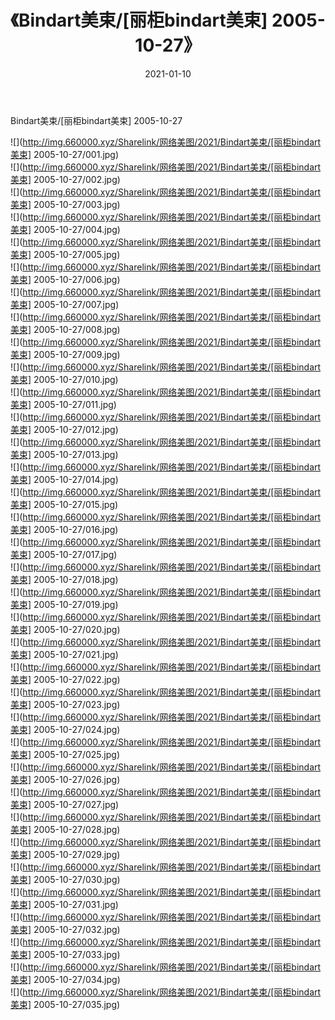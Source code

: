 ﻿---
layout: post
title:  《Bindart美束/[丽柜bindart美束] 2005-10-27》
date:   2021-01-10
img: http://img.660000.xyz/Sharelink/网络美图/2021/Bindart美束/[丽柜bindart美束] 2005-10-27/000.jpg
categories: [美女, 清纯, 唯美]
---

Bindart美束/[丽柜bindart美束] 2005-10-27

 ![](http://img.660000.xyz/Sharelink/网络美图/2021/Bindart美束/[丽柜bindart美束] 2005-10-27/001.jpg) <br>![](http://img.660000.xyz/Sharelink/网络美图/2021/Bindart美束/[丽柜bindart美束] 2005-10-27/002.jpg) <br>![](http://img.660000.xyz/Sharelink/网络美图/2021/Bindart美束/[丽柜bindart美束] 2005-10-27/003.jpg) <br>![](http://img.660000.xyz/Sharelink/网络美图/2021/Bindart美束/[丽柜bindart美束] 2005-10-27/004.jpg) <br>![](http://img.660000.xyz/Sharelink/网络美图/2021/Bindart美束/[丽柜bindart美束] 2005-10-27/005.jpg) <br>![](http://img.660000.xyz/Sharelink/网络美图/2021/Bindart美束/[丽柜bindart美束] 2005-10-27/006.jpg) <br>![](http://img.660000.xyz/Sharelink/网络美图/2021/Bindart美束/[丽柜bindart美束] 2005-10-27/007.jpg) <br>![](http://img.660000.xyz/Sharelink/网络美图/2021/Bindart美束/[丽柜bindart美束] 2005-10-27/008.jpg) <br>![](http://img.660000.xyz/Sharelink/网络美图/2021/Bindart美束/[丽柜bindart美束] 2005-10-27/009.jpg) <br>![](http://img.660000.xyz/Sharelink/网络美图/2021/Bindart美束/[丽柜bindart美束] 2005-10-27/010.jpg) <br>![](http://img.660000.xyz/Sharelink/网络美图/2021/Bindart美束/[丽柜bindart美束] 2005-10-27/011.jpg) <br>![](http://img.660000.xyz/Sharelink/网络美图/2021/Bindart美束/[丽柜bindart美束] 2005-10-27/012.jpg) <br>![](http://img.660000.xyz/Sharelink/网络美图/2021/Bindart美束/[丽柜bindart美束] 2005-10-27/013.jpg) <br>![](http://img.660000.xyz/Sharelink/网络美图/2021/Bindart美束/[丽柜bindart美束] 2005-10-27/014.jpg) <br>![](http://img.660000.xyz/Sharelink/网络美图/2021/Bindart美束/[丽柜bindart美束] 2005-10-27/015.jpg) <br>![](http://img.660000.xyz/Sharelink/网络美图/2021/Bindart美束/[丽柜bindart美束] 2005-10-27/016.jpg) <br>![](http://img.660000.xyz/Sharelink/网络美图/2021/Bindart美束/[丽柜bindart美束] 2005-10-27/017.jpg) <br>![](http://img.660000.xyz/Sharelink/网络美图/2021/Bindart美束/[丽柜bindart美束] 2005-10-27/018.jpg) <br>![](http://img.660000.xyz/Sharelink/网络美图/2021/Bindart美束/[丽柜bindart美束] 2005-10-27/019.jpg) <br>![](http://img.660000.xyz/Sharelink/网络美图/2021/Bindart美束/[丽柜bindart美束] 2005-10-27/020.jpg) <br>![](http://img.660000.xyz/Sharelink/网络美图/2021/Bindart美束/[丽柜bindart美束] 2005-10-27/021.jpg) <br>![](http://img.660000.xyz/Sharelink/网络美图/2021/Bindart美束/[丽柜bindart美束] 2005-10-27/022.jpg) <br>![](http://img.660000.xyz/Sharelink/网络美图/2021/Bindart美束/[丽柜bindart美束] 2005-10-27/023.jpg) <br>![](http://img.660000.xyz/Sharelink/网络美图/2021/Bindart美束/[丽柜bindart美束] 2005-10-27/024.jpg) <br>![](http://img.660000.xyz/Sharelink/网络美图/2021/Bindart美束/[丽柜bindart美束] 2005-10-27/025.jpg) <br>![](http://img.660000.xyz/Sharelink/网络美图/2021/Bindart美束/[丽柜bindart美束] 2005-10-27/026.jpg) <br>![](http://img.660000.xyz/Sharelink/网络美图/2021/Bindart美束/[丽柜bindart美束] 2005-10-27/027.jpg) <br>![](http://img.660000.xyz/Sharelink/网络美图/2021/Bindart美束/[丽柜bindart美束] 2005-10-27/028.jpg) <br>![](http://img.660000.xyz/Sharelink/网络美图/2021/Bindart美束/[丽柜bindart美束] 2005-10-27/029.jpg) <br>![](http://img.660000.xyz/Sharelink/网络美图/2021/Bindart美束/[丽柜bindart美束] 2005-10-27/030.jpg) <br>![](http://img.660000.xyz/Sharelink/网络美图/2021/Bindart美束/[丽柜bindart美束] 2005-10-27/031.jpg) <br>![](http://img.660000.xyz/Sharelink/网络美图/2021/Bindart美束/[丽柜bindart美束] 2005-10-27/032.jpg) <br>![](http://img.660000.xyz/Sharelink/网络美图/2021/Bindart美束/[丽柜bindart美束] 2005-10-27/033.jpg) <br>![](http://img.660000.xyz/Sharelink/网络美图/2021/Bindart美束/[丽柜bindart美束] 2005-10-27/034.jpg) <br>![](http://img.660000.xyz/Sharelink/网络美图/2021/Bindart美束/[丽柜bindart美束] 2005-10-27/035.jpg) <br>